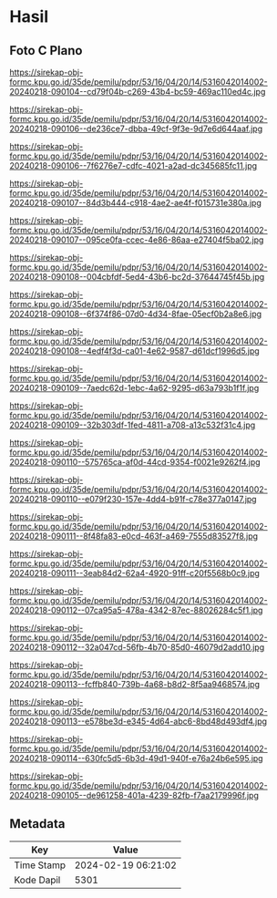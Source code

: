 # Hasil

## Foto C Plano

https://sirekap-obj-formc.kpu.go.id/35de/pemilu/pdpr/53/16/04/20/14/5316042014002-20240218-090104--cd79f04b-c269-43b4-bc59-469ac110ed4c.jpg

https://sirekap-obj-formc.kpu.go.id/35de/pemilu/pdpr/53/16/04/20/14/5316042014002-20240218-090106--de236ce7-dbba-49cf-9f3e-9d7e6d644aaf.jpg

https://sirekap-obj-formc.kpu.go.id/35de/pemilu/pdpr/53/16/04/20/14/5316042014002-20240218-090106--7f6276e7-cdfc-4021-a2ad-dc345685fc11.jpg

https://sirekap-obj-formc.kpu.go.id/35de/pemilu/pdpr/53/16/04/20/14/5316042014002-20240218-090107--84d3b444-c918-4ae2-ae4f-f015731e380a.jpg

https://sirekap-obj-formc.kpu.go.id/35de/pemilu/pdpr/53/16/04/20/14/5316042014002-20240218-090107--095ce0fa-ccec-4e86-86aa-e27404f5ba02.jpg

https://sirekap-obj-formc.kpu.go.id/35de/pemilu/pdpr/53/16/04/20/14/5316042014002-20240218-090108--004cbfdf-5ed4-43b6-bc2d-37644745f45b.jpg

https://sirekap-obj-formc.kpu.go.id/35de/pemilu/pdpr/53/16/04/20/14/5316042014002-20240218-090108--6f374f86-07d0-4d34-8fae-05ecf0b2a8e6.jpg

https://sirekap-obj-formc.kpu.go.id/35de/pemilu/pdpr/53/16/04/20/14/5316042014002-20240218-090108--4edf4f3d-ca01-4e62-9587-d61dcf1996d5.jpg

https://sirekap-obj-formc.kpu.go.id/35de/pemilu/pdpr/53/16/04/20/14/5316042014002-20240218-090109--7aedc62d-1ebc-4a62-9295-d63a793b1f1f.jpg

https://sirekap-obj-formc.kpu.go.id/35de/pemilu/pdpr/53/16/04/20/14/5316042014002-20240218-090109--32b303df-1fed-4811-a708-a13c532f31c4.jpg

https://sirekap-obj-formc.kpu.go.id/35de/pemilu/pdpr/53/16/04/20/14/5316042014002-20240218-090110--575765ca-af0d-44cd-9354-f0021e9262f4.jpg

https://sirekap-obj-formc.kpu.go.id/35de/pemilu/pdpr/53/16/04/20/14/5316042014002-20240218-090110--e079f230-157e-4dd4-b91f-c78e377a0147.jpg

https://sirekap-obj-formc.kpu.go.id/35de/pemilu/pdpr/53/16/04/20/14/5316042014002-20240218-090111--8f48fa83-e0cd-463f-a469-7555d83527f8.jpg

https://sirekap-obj-formc.kpu.go.id/35de/pemilu/pdpr/53/16/04/20/14/5316042014002-20240218-090111--3eab84d2-62a4-4920-91ff-c20f5568b0c9.jpg

https://sirekap-obj-formc.kpu.go.id/35de/pemilu/pdpr/53/16/04/20/14/5316042014002-20240218-090112--07ca95a5-478a-4342-87ec-88026284c5f1.jpg

https://sirekap-obj-formc.kpu.go.id/35de/pemilu/pdpr/53/16/04/20/14/5316042014002-20240218-090112--32a047cd-56fb-4b70-85d0-46079d2add10.jpg

https://sirekap-obj-formc.kpu.go.id/35de/pemilu/pdpr/53/16/04/20/14/5316042014002-20240218-090113--fcffb840-739b-4a68-b8d2-8f5aa9468574.jpg

https://sirekap-obj-formc.kpu.go.id/35de/pemilu/pdpr/53/16/04/20/14/5316042014002-20240218-090113--e578be3d-e345-4d64-abc6-8bd48d493df4.jpg

https://sirekap-obj-formc.kpu.go.id/35de/pemilu/pdpr/53/16/04/20/14/5316042014002-20240218-090114--630fc5d5-6b3d-49d1-940f-e76a24b6e595.jpg

https://sirekap-obj-formc.kpu.go.id/35de/pemilu/pdpr/53/16/04/20/14/5316042014002-20240218-090105--de961258-401a-4239-82fb-f7aa2179996f.jpg


## Metadata

| Key        | Value               |
| ---------- | ------------------- |
| Time Stamp | 2024-02-19 06:21:02 |
| Kode Dapil | 5301                |



